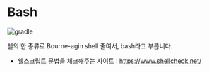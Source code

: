 # Bash

![gradle](https://upload.wikimedia.org/wikipedia/commons/8/82/Gnu-bash-logo.svg)

쉘의 한 종류로 Bourne-agin shell 줄여서, bash라고 부릅니다.


- 쉘스크립트 문법을 체크해주는 사이트 : https://www.shellcheck.net/